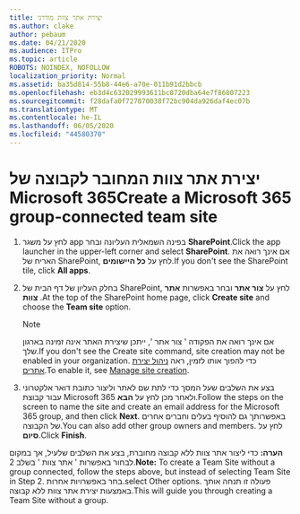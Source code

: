 ```yaml
---
title: יצירת אתר צוות מודרני
ms.author: clake
author: pebaum
ms.date: 04/21/2020
ms.audience: ITPro
ms.topic: article
ROBOTS: NOINDEX, NOFOLLOW
localization_priority: Normal
ms.assetid: ba35d814-55b8-44e6-a70e-011b91d2bbcb
ms.openlocfilehash: eb3d4c632029993611bc0720dba64e7f86807223
ms.sourcegitcommit: f28dafa0f727870038f72bc904da926daf4ec07b
ms.translationtype: MT
ms.contentlocale: he-IL
ms.lasthandoff: 06/05/2020
ms.locfileid: "44580370"
---
```

# <a name="create-a-microsoft-365-group-connected-team-site"></a><span data-ttu-id="a7194-102">יצירת אתר צוות המחובר לקבוצה של Microsoft 365</span><span class="sxs-lookup"><span data-stu-id="a7194-102">Create a Microsoft 365 group-connected team site</span></span>

1. <span data-ttu-id="a7194-103">לחץ על משגר app בפינה השמאלית העליונה ובחר **SharePoint**.</span><span class="sxs-lookup"><span data-stu-id="a7194-103">Click the app launcher in the upper-left corner and select **SharePoint**.</span></span> <span data-ttu-id="a7194-104">אם אינך רואה את האריח של SharePoint, לחץ על **כל היישומים**.</span><span class="sxs-lookup"><span data-stu-id="a7194-104">If you don't see the SharePoint tile, click **All apps**.</span></span>
    
2. <span data-ttu-id="a7194-105">בחלק העליון של דף הבית של SharePoint, לחץ על **צור אתר** ובחר באפשרות **אתר צוות** .</span><span class="sxs-lookup"><span data-stu-id="a7194-105">At the top of the SharePoint home page, click **Create site** and choose the **Team site** option.</span></span> 
    
    > [!NOTE]
    > <span data-ttu-id="a7194-106">אם אינך רואה את הפקודה ' צור אתר ', ייתכן שיצירת האתר אינה זמינה בארגון שלך.</span><span class="sxs-lookup"><span data-stu-id="a7194-106">If you don't see the Create site command, site creation may not be enabled in your organization.</span></span> <span data-ttu-id="a7194-107">כדי להפוך אותו לזמין, ראה [ניהול יצירת אתרים](https://go.microsoft.com/fwlink/?linkid=2009644).</span><span class="sxs-lookup"><span data-stu-id="a7194-107">To enable it, see [Manage site creation](https://go.microsoft.com/fwlink/?linkid=2009644).</span></span> 
  
3. <span data-ttu-id="a7194-108">בצע את השלבים שעל המסך כדי לתת שם לאתר וליצור כתובת דואר אלקטרוני עבור קבוצת Microsoft 365 ולאחר מכן לחץ על **הבא**.</span><span class="sxs-lookup"><span data-stu-id="a7194-108">Follow the steps on the screen to name the site and create an email address for the Microsoft 365 group, and then click **Next**.</span></span> <span data-ttu-id="a7194-109">באפשרותך גם להוסיף בעלים וחברים אחרים של הקבוצה.</span><span class="sxs-lookup"><span data-stu-id="a7194-109">You can also add other group owners and members.</span></span> <span data-ttu-id="a7194-110">לחץ על **סיום**.</span><span class="sxs-lookup"><span data-stu-id="a7194-110">Click **Finish**.</span></span>
  
 <span data-ttu-id="a7194-111">**הערה:** כדי ליצור אתר צוות ללא קבוצה מחוברת, בצע את השלבים שלעיל, אך במקום לבחור באפשרות ' אתר צוות ' בשלב 2.</span><span class="sxs-lookup"><span data-stu-id="a7194-111">**Note:** To create a Team Site without a group connected, follow the steps above, but instead of selecting Team Site in Step 2.</span></span> <span data-ttu-id="a7194-112">בחר באפשרויות אחרות.</span><span class="sxs-lookup"><span data-stu-id="a7194-112">select Other options.</span></span> <span data-ttu-id="a7194-113">פעולה זו תנחה אותך באמצעות יצירת אתר צוות ללא קבוצה.</span><span class="sxs-lookup"><span data-stu-id="a7194-113">This will guide you through creating a Team Site without a group.</span></span> 
    

